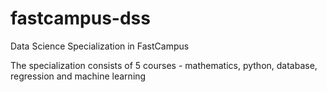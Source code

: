# fastcampus-dss

Data Science Specialization in FastCampus

The specialization consists of 5 courses - mathematics, python, database, regression and machine learning

